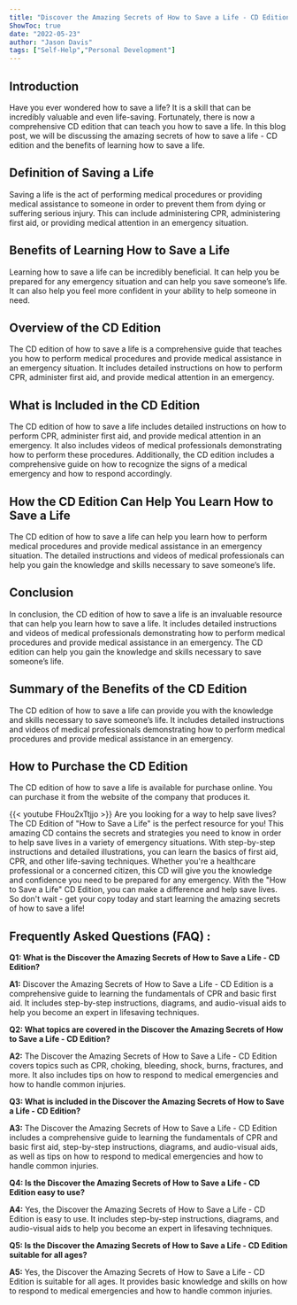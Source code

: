 ```yaml
---
title: "Discover the Amazing Secrets of How to Save a Life - CD Edition!"
ShowToc: true 
date: "2022-05-23"
author: "Jason Davis" 
tags: ["Self-Help","Personal Development"]
---
```

## Introduction 
Have you ever wondered how to save a life? It is a skill that can be incredibly valuable and even life-saving. Fortunately, there is now a comprehensive CD edition that can teach you how to save a life. In this blog post, we will be discussing the amazing secrets of how to save a life - CD edition and the benefits of learning how to save a life. 

## Definition of Saving a Life 
Saving a life is the act of performing medical procedures or providing medical assistance to someone in order to prevent them from dying or suffering serious injury. This can include administering CPR, administering first aid, or providing medical attention in an emergency situation. 

## Benefits of Learning How to Save a Life 
Learning how to save a life can be incredibly beneficial. It can help you be prepared for any emergency situation and can help you save someone’s life. It can also help you feel more confident in your ability to help someone in need. 

## Overview of the CD Edition 
The CD edition of how to save a life is a comprehensive guide that teaches you how to perform medical procedures and provide medical assistance in an emergency situation. It includes detailed instructions on how to perform CPR, administer first aid, and provide medical attention in an emergency. 

## What is Included in the CD Edition 
The CD edition of how to save a life includes detailed instructions on how to perform CPR, administer first aid, and provide medical attention in an emergency. It also includes videos of medical professionals demonstrating how to perform these procedures. Additionally, the CD edition includes a comprehensive guide on how to recognize the signs of a medical emergency and how to respond accordingly. 

## How the CD Edition Can Help You Learn How to Save a Life 
The CD edition of how to save a life can help you learn how to perform medical procedures and provide medical assistance in an emergency situation. The detailed instructions and videos of medical professionals can help you gain the knowledge and skills necessary to save someone’s life. 

## Conclusion 
In conclusion, the CD edition of how to save a life is an invaluable resource that can help you learn how to save a life. It includes detailed instructions and videos of medical professionals demonstrating how to perform medical procedures and provide medical assistance in an emergency. The CD edition can help you gain the knowledge and skills necessary to save someone’s life. 

## Summary of the Benefits of the CD Edition 
The CD edition of how to save a life can provide you with the knowledge and skills necessary to save someone’s life. It includes detailed instructions and videos of medical professionals demonstrating how to perform medical procedures and provide medical assistance in an emergency. 

## How to Purchase the CD Edition 
The CD edition of how to save a life is available for purchase online. You can purchase it from the website of the company that produces it.

{{< youtube FHou2xTtjjo >}} 
Are you looking for a way to help save lives? The CD Edition of "How to Save a Life" is the perfect resource for you! This amazing CD contains the secrets and strategies you need to know in order to help save lives in a variety of emergency situations. With step-by-step instructions and detailed illustrations, you can learn the basics of first aid, CPR, and other life-saving techniques. Whether you're a healthcare professional or a concerned citizen, this CD will give you the knowledge and confidence you need to be prepared for any emergency. With the "How to Save a Life" CD Edition, you can make a difference and help save lives. So don't wait - get your copy today and start learning the amazing secrets of how to save a life!

## Frequently Asked Questions (FAQ) :
**Q1: What is the Discover the Amazing Secrets of How to Save a Life - CD Edition?**

**A1:** Discover the Amazing Secrets of How to Save a Life - CD Edition is a comprehensive guide to learning the fundamentals of CPR and basic first aid. It includes step-by-step instructions, diagrams, and audio-visual aids to help you become an expert in lifesaving techniques.

**Q2: What topics are covered in the Discover the Amazing Secrets of How to Save a Life - CD Edition?**

**A2:** The Discover the Amazing Secrets of How to Save a Life - CD Edition covers topics such as CPR, choking, bleeding, shock, burns, fractures, and more. It also includes tips on how to respond to medical emergencies and how to handle common injuries.

**Q3: What is included in the Discover the Amazing Secrets of How to Save a Life - CD Edition?**

**A3:** The Discover the Amazing Secrets of How to Save a Life - CD Edition includes a comprehensive guide to learning the fundamentals of CPR and basic first aid, step-by-step instructions, diagrams, and audio-visual aids, as well as tips on how to respond to medical emergencies and how to handle common injuries.

**Q4: Is the Discover the Amazing Secrets of How to Save a Life - CD Edition easy to use?**

**A4:** Yes, the Discover the Amazing Secrets of How to Save a Life - CD Edition is easy to use. It includes step-by-step instructions, diagrams, and audio-visual aids to help you become an expert in lifesaving techniques.

**Q5: Is the Discover the Amazing Secrets of How to Save a Life - CD Edition suitable for all ages?**

**A5:** Yes, the Discover the Amazing Secrets of How to Save a Life - CD Edition is suitable for all ages. It provides basic knowledge and skills on how to respond to medical emergencies and how to handle common injuries.





